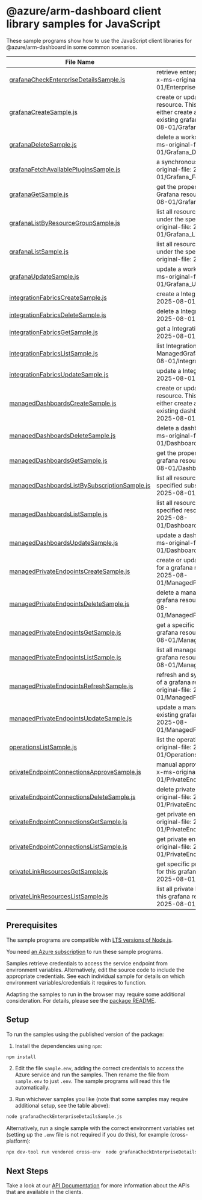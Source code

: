 # @azure/arm-dashboard client library samples for JavaScript

These sample programs show how to use the JavaScript client libraries for @azure/arm-dashboard in some common scenarios.

| **File Name**                                                                             | **Description**                                                                                                                                                                                            |
| ----------------------------------------------------------------------------------------- | ---------------------------------------------------------------------------------------------------------------------------------------------------------------------------------------------------------- |
| [grafanaCheckEnterpriseDetailsSample.js][grafanacheckenterprisedetailssample]             | retrieve enterprise add-on details information x-ms-original-file: 2025-08-01/EnterpriseDetails_Post.json                                                                                                  |
| [grafanaCreateSample.js][grafanacreatesample]                                             | create or update a workspace for Grafana resource. This API is idempotent, so user can either create a new grafana or update an existing grafana. x-ms-original-file: 2025-08-01/Grafana_Create.json       |
| [grafanaDeleteSample.js][grafanadeletesample]                                             | delete a workspace for Grafana resource. x-ms-original-file: 2025-08-01/Grafana_Delete.json                                                                                                                |
| [grafanaFetchAvailablePluginsSample.js][grafanafetchavailablepluginssample]               | a synchronous resource action. x-ms-original-file: 2025-08-01/Grafana_FetchAvailablePlugins.json                                                                                                           |
| [grafanaGetSample.js][grafanagetsample]                                                   | get the properties of a specific workspace for Grafana resource. x-ms-original-file: 2025-08-01/Grafana_Get.json                                                                                           |
| [grafanaListByResourceGroupSample.js][grafanalistbyresourcegroupsample]                   | list all resources of workspaces for Grafana under the specified resource group. x-ms-original-file: 2025-08-01/Grafana_ListByResourceGroup.json                                                           |
| [grafanaListSample.js][grafanalistsample]                                                 | list all resources of workspaces for Grafana under the specified subscription. x-ms-original-file: 2025-08-01/Grafana_List.json                                                                            |
| [grafanaUpdateSample.js][grafanaupdatesample]                                             | update a workspace for Grafana resource. x-ms-original-file: 2025-08-01/Grafana_Update.json                                                                                                                |
| [integrationFabricsCreateSample.js][integrationfabricscreatesample]                       | create a IntegrationFabric x-ms-original-file: 2025-08-01/IntegrationFabrics_Create.json                                                                                                                   |
| [integrationFabricsDeleteSample.js][integrationfabricsdeletesample]                       | delete a IntegrationFabric x-ms-original-file: 2025-08-01/IntegrationFabrics_Delete.json                                                                                                                   |
| [integrationFabricsGetSample.js][integrationfabricsgetsample]                             | get a IntegrationFabric x-ms-original-file: 2025-08-01/IntegrationFabrics_Get.json                                                                                                                         |
| [integrationFabricsListSample.js][integrationfabricslistsample]                           | list IntegrationFabric resources by ManagedGrafana x-ms-original-file: 2025-08-01/IntegrationFabrics_List.json                                                                                             |
| [integrationFabricsUpdateSample.js][integrationfabricsupdatesample]                       | update a IntegrationFabric x-ms-original-file: 2025-08-01/IntegrationFabrics_Update.json                                                                                                                   |
| [managedDashboardsCreateSample.js][manageddashboardscreatesample]                         | create or update a dashboard for grafana resource. This API is idempotent, so user can either create a new dashboard or update an existing dashboard. x-ms-original-file: 2025-08-01/Dashboard_Create.json |
| [managedDashboardsDeleteSample.js][manageddashboardsdeletesample]                         | delete a dashboard for Grafana resource. x-ms-original-file: 2025-08-01/Dashboard_Delete.json                                                                                                              |
| [managedDashboardsGetSample.js][manageddashboardsgetsample]                               | get the properties of a specific dashboard for grafana resource. x-ms-original-file: 2025-08-01/Dashboard_Get.json                                                                                         |
| [managedDashboardsListBySubscriptionSample.js][manageddashboardslistbysubscriptionsample] | list all resources of dashboards under the specified subscription. x-ms-original-file: 2025-08-01/Dashboard_List.json                                                                                      |
| [managedDashboardsListSample.js][manageddashboardslistsample]                             | list all resources of dashboards under the specified resource group. x-ms-original-file: 2025-08-01/Dashboard_ListByResourceGroup.json                                                                     |
| [managedDashboardsUpdateSample.js][manageddashboardsupdatesample]                         | update a dashboard for Grafana resource. x-ms-original-file: 2025-08-01/Dashboard_Update.json                                                                                                              |
| [managedPrivateEndpointsCreateSample.js][managedprivateendpointscreatesample]             | create or update a managed private endpoint for a grafana resource. x-ms-original-file: 2025-08-01/ManagedPrivateEndpoints_Create.json                                                                     |
| [managedPrivateEndpointsDeleteSample.js][managedprivateendpointsdeletesample]             | delete a managed private endpoint for a grafana resource. x-ms-original-file: 2025-08-01/ManagedPrivateEndpoints_Delete.json                                                                               |
| [managedPrivateEndpointsGetSample.js][managedprivateendpointsgetsample]                   | get a specific managed private endpoint of a grafana resource. x-ms-original-file: 2025-08-01/ManagedPrivateEndpoints_Get.json                                                                             |
| [managedPrivateEndpointsListSample.js][managedprivateendpointslistsample]                 | list all managed private endpoints of a grafana resource. x-ms-original-file: 2025-08-01/ManagedPrivateEndpoints_List.json                                                                                 |
| [managedPrivateEndpointsRefreshSample.js][managedprivateendpointsrefreshsample]           | refresh and sync managed private endpoints of a grafana resource to latest state. x-ms-original-file: 2025-08-01/ManagedPrivateEndpoints_Refresh.json                                                      |
| [managedPrivateEndpointsUpdateSample.js][managedprivateendpointsupdatesample]             | update a managed private endpoint for an existing grafana resource. x-ms-original-file: 2025-08-01/ManagedPrivateEndpoints_Patch.json                                                                      |
| [operationsListSample.js][operationslistsample]                                           | list the operations for the provider x-ms-original-file: 2025-08-01/Operations_List.json                                                                                                                   |
| [privateEndpointConnectionsApproveSample.js][privateendpointconnectionsapprovesample]     | manual approve private endpoint connection x-ms-original-file: 2025-08-01/PrivateEndpointConnections_Approve.json                                                                                          |
| [privateEndpointConnectionsDeleteSample.js][privateendpointconnectionsdeletesample]       | delete private endpoint connection x-ms-original-file: 2025-08-01/PrivateEndpointConnections_Delete.json                                                                                                   |
| [privateEndpointConnectionsGetSample.js][privateendpointconnectionsgetsample]             | get private endpoint connections. x-ms-original-file: 2025-08-01/PrivateEndpointConnections_Get.json                                                                                                       |
| [privateEndpointConnectionsListSample.js][privateendpointconnectionslistsample]           | get private endpoint connection x-ms-original-file: 2025-08-01/PrivateEndpointConnections_List.json                                                                                                        |
| [privateLinkResourcesGetSample.js][privatelinkresourcesgetsample]                         | get specific private link resource information for this grafana resource x-ms-original-file: 2025-08-01/PrivateLinkResources_Get.json                                                                      |
| [privateLinkResourcesListSample.js][privatelinkresourceslistsample]                       | list all private link resources information for this grafana resource x-ms-original-file: 2025-08-01/PrivateLinkResources_List.json                                                                        |

## Prerequisites

The sample programs are compatible with [LTS versions of Node.js](https://github.com/nodejs/release#release-schedule).

You need [an Azure subscription][freesub] to run these sample programs.

Samples retrieve credentials to access the service endpoint from environment variables. Alternatively, edit the source code to include the appropriate credentials. See each individual sample for details on which environment variables/credentials it requires to function.

Adapting the samples to run in the browser may require some additional consideration. For details, please see the [package README][package].

## Setup

To run the samples using the published version of the package:

1. Install the dependencies using `npm`:

```bash
npm install
```

2. Edit the file `sample.env`, adding the correct credentials to access the Azure service and run the samples. Then rename the file from `sample.env` to just `.env`. The sample programs will read this file automatically.

3. Run whichever samples you like (note that some samples may require additional setup, see the table above):

```bash
node grafanaCheckEnterpriseDetailsSample.js
```

Alternatively, run a single sample with the correct environment variables set (setting up the `.env` file is not required if you do this), for example (cross-platform):

```bash
npx dev-tool run vendored cross-env  node grafanaCheckEnterpriseDetailsSample.js
```

## Next Steps

Take a look at our [API Documentation][apiref] for more information about the APIs that are available in the clients.

[grafanacheckenterprisedetailssample]: https://github.com/Azure/azure-sdk-for-js/blob/main/sdk/dashboard/arm-dashboard/samples/v2/javascript/grafanaCheckEnterpriseDetailsSample.js
[grafanacreatesample]: https://github.com/Azure/azure-sdk-for-js/blob/main/sdk/dashboard/arm-dashboard/samples/v2/javascript/grafanaCreateSample.js
[grafanadeletesample]: https://github.com/Azure/azure-sdk-for-js/blob/main/sdk/dashboard/arm-dashboard/samples/v2/javascript/grafanaDeleteSample.js
[grafanafetchavailablepluginssample]: https://github.com/Azure/azure-sdk-for-js/blob/main/sdk/dashboard/arm-dashboard/samples/v2/javascript/grafanaFetchAvailablePluginsSample.js
[grafanagetsample]: https://github.com/Azure/azure-sdk-for-js/blob/main/sdk/dashboard/arm-dashboard/samples/v2/javascript/grafanaGetSample.js
[grafanalistbyresourcegroupsample]: https://github.com/Azure/azure-sdk-for-js/blob/main/sdk/dashboard/arm-dashboard/samples/v2/javascript/grafanaListByResourceGroupSample.js
[grafanalistsample]: https://github.com/Azure/azure-sdk-for-js/blob/main/sdk/dashboard/arm-dashboard/samples/v2/javascript/grafanaListSample.js
[grafanaupdatesample]: https://github.com/Azure/azure-sdk-for-js/blob/main/sdk/dashboard/arm-dashboard/samples/v2/javascript/grafanaUpdateSample.js
[integrationfabricscreatesample]: https://github.com/Azure/azure-sdk-for-js/blob/main/sdk/dashboard/arm-dashboard/samples/v2/javascript/integrationFabricsCreateSample.js
[integrationfabricsdeletesample]: https://github.com/Azure/azure-sdk-for-js/blob/main/sdk/dashboard/arm-dashboard/samples/v2/javascript/integrationFabricsDeleteSample.js
[integrationfabricsgetsample]: https://github.com/Azure/azure-sdk-for-js/blob/main/sdk/dashboard/arm-dashboard/samples/v2/javascript/integrationFabricsGetSample.js
[integrationfabricslistsample]: https://github.com/Azure/azure-sdk-for-js/blob/main/sdk/dashboard/arm-dashboard/samples/v2/javascript/integrationFabricsListSample.js
[integrationfabricsupdatesample]: https://github.com/Azure/azure-sdk-for-js/blob/main/sdk/dashboard/arm-dashboard/samples/v2/javascript/integrationFabricsUpdateSample.js
[manageddashboardscreatesample]: https://github.com/Azure/azure-sdk-for-js/blob/main/sdk/dashboard/arm-dashboard/samples/v2/javascript/managedDashboardsCreateSample.js
[manageddashboardsdeletesample]: https://github.com/Azure/azure-sdk-for-js/blob/main/sdk/dashboard/arm-dashboard/samples/v2/javascript/managedDashboardsDeleteSample.js
[manageddashboardsgetsample]: https://github.com/Azure/azure-sdk-for-js/blob/main/sdk/dashboard/arm-dashboard/samples/v2/javascript/managedDashboardsGetSample.js
[manageddashboardslistbysubscriptionsample]: https://github.com/Azure/azure-sdk-for-js/blob/main/sdk/dashboard/arm-dashboard/samples/v2/javascript/managedDashboardsListBySubscriptionSample.js
[manageddashboardslistsample]: https://github.com/Azure/azure-sdk-for-js/blob/main/sdk/dashboard/arm-dashboard/samples/v2/javascript/managedDashboardsListSample.js
[manageddashboardsupdatesample]: https://github.com/Azure/azure-sdk-for-js/blob/main/sdk/dashboard/arm-dashboard/samples/v2/javascript/managedDashboardsUpdateSample.js
[managedprivateendpointscreatesample]: https://github.com/Azure/azure-sdk-for-js/blob/main/sdk/dashboard/arm-dashboard/samples/v2/javascript/managedPrivateEndpointsCreateSample.js
[managedprivateendpointsdeletesample]: https://github.com/Azure/azure-sdk-for-js/blob/main/sdk/dashboard/arm-dashboard/samples/v2/javascript/managedPrivateEndpointsDeleteSample.js
[managedprivateendpointsgetsample]: https://github.com/Azure/azure-sdk-for-js/blob/main/sdk/dashboard/arm-dashboard/samples/v2/javascript/managedPrivateEndpointsGetSample.js
[managedprivateendpointslistsample]: https://github.com/Azure/azure-sdk-for-js/blob/main/sdk/dashboard/arm-dashboard/samples/v2/javascript/managedPrivateEndpointsListSample.js
[managedprivateendpointsrefreshsample]: https://github.com/Azure/azure-sdk-for-js/blob/main/sdk/dashboard/arm-dashboard/samples/v2/javascript/managedPrivateEndpointsRefreshSample.js
[managedprivateendpointsupdatesample]: https://github.com/Azure/azure-sdk-for-js/blob/main/sdk/dashboard/arm-dashboard/samples/v2/javascript/managedPrivateEndpointsUpdateSample.js
[operationslistsample]: https://github.com/Azure/azure-sdk-for-js/blob/main/sdk/dashboard/arm-dashboard/samples/v2/javascript/operationsListSample.js
[privateendpointconnectionsapprovesample]: https://github.com/Azure/azure-sdk-for-js/blob/main/sdk/dashboard/arm-dashboard/samples/v2/javascript/privateEndpointConnectionsApproveSample.js
[privateendpointconnectionsdeletesample]: https://github.com/Azure/azure-sdk-for-js/blob/main/sdk/dashboard/arm-dashboard/samples/v2/javascript/privateEndpointConnectionsDeleteSample.js
[privateendpointconnectionsgetsample]: https://github.com/Azure/azure-sdk-for-js/blob/main/sdk/dashboard/arm-dashboard/samples/v2/javascript/privateEndpointConnectionsGetSample.js
[privateendpointconnectionslistsample]: https://github.com/Azure/azure-sdk-for-js/blob/main/sdk/dashboard/arm-dashboard/samples/v2/javascript/privateEndpointConnectionsListSample.js
[privatelinkresourcesgetsample]: https://github.com/Azure/azure-sdk-for-js/blob/main/sdk/dashboard/arm-dashboard/samples/v2/javascript/privateLinkResourcesGetSample.js
[privatelinkresourceslistsample]: https://github.com/Azure/azure-sdk-for-js/blob/main/sdk/dashboard/arm-dashboard/samples/v2/javascript/privateLinkResourcesListSample.js
[apiref]: https://learn.microsoft.com/javascript/api/@azure/arm-dashboard?view=azure-node-preview
[freesub]: https://azure.microsoft.com/free/
[package]: https://github.com/Azure/azure-sdk-for-js/tree/main/sdk/dashboard/arm-dashboard/README.md
